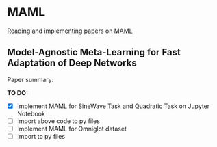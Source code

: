 # MAML
Reading and implementing papers on MAML

## Model-Agnostic Meta-Learning for Fast Adaptation of Deep Networks

Paper summary: 

**TO DO:**
- [x] Implement MAML for SineWave Task and Quadratic Task on Jupyter Notebook
- [ ] Import above code to py files
- [ ] Implement MAML for Omniglot dataset
- [ ] Import to py files
